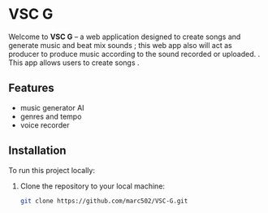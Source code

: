 # VSC G

Welcome to **VSC G** – a web application designed to create songs  and generate music and beat mix sounds ; this web app also will act as producer to produce music according to the sound recorded or uploaded. . This app allows users to create songs .

## Features

- music generator AI
- genres and tempo
- voice recorder

## Installation

To run this project locally:

1. Clone the repository to your local machine:
   ```bash
   git clone https://github.com/marc502/VSC-G.git

